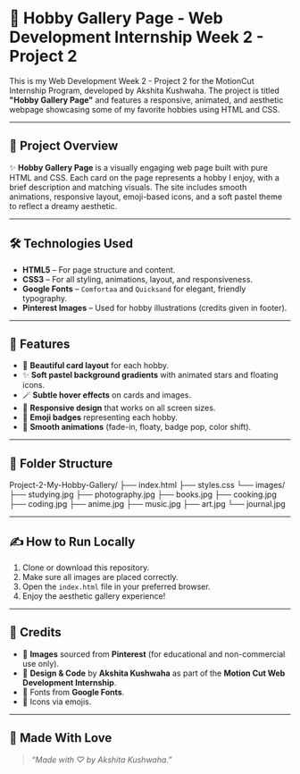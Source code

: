 # 🌸 Hobby Gallery Page - Web Development Internship Week 2 - Project 2

This is my Web Development Week 2 - Project 2 for the MotionCut Internship Program, developed by Akshita Kushwaha. The project is titled **"Hobby Gallery Page"** and features a responsive, animated, and aesthetic webpage showcasing some of my favorite hobbies using HTML and CSS.

---

## 💖 Project Overview

✨ **Hobby Gallery Page** is a visually engaging web page built with pure HTML and CSS. Each card on the page represents a hobby I enjoy, with a brief description and matching visuals. The site includes smooth animations, responsive layout, emoji-based icons, and a soft pastel theme to reflect a dreamy aesthetic.

---

## 🛠️ Technologies Used

- **HTML5** – For page structure and content.
- **CSS3** – For all styling, animations, layout, and responsiveness.
- **Google Fonts** – `Comfortaa` and `Quicksand` for elegant, friendly typography.
- **Pinterest Images** – Used for hobby illustrations (credits given in footer).

---

## 📸 Features

- 🎨 **Beautiful card layout** for each hobby.
- ✨ **Soft pastel background gradients** with animated stars and floating icons.
- 🪄 **Subtle hover effects** on cards and images.
- 📱 **Responsive design** that works on all screen sizes.
- 🌈 **Emoji badges** representing each hobby.
- 🌟 **Smooth animations** (fade-in, floaty, badge pop, color shift).

---

## 📂 Folder Structure

Project-2-My-Hobby-Gallery/
├── index.html
├── styles.css
└── images/
├── studying.jpg
├── photography.jpg
├── books.jpg
├── cooking.jpg
├── coding.jpg
├── anime.jpg
├── music.jpg
├── art.jpg
└── journal.jpg


---

## ✍️ How to Run Locally

1. Clone or download this repository.
2. Make sure all images are placed correctly.
3. Open the `index.html` file in your preferred browser.
4. Enjoy the aesthetic gallery experience!

---

## 📜 Credits

- 📸 **Images** sourced from **Pinterest** (for educational and non-commercial use only).
- 🎨 **Design & Code** by **Akshita Kushwaha** as part of the **Motion Cut Web Development Internship**.
- 💖 Fonts from **Google Fonts**.
- 🧁 Icons via emojis.

---

## 💌 Made With Love

> _“Made with ♡ by Akshita Kushwaha.”_




